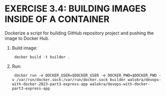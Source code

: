 # EXERCISE 3.4: BUILDING IMAGES INSIDE OF A CONTAINER

Dockerize a script for building GitHub repository project and pushing the image to Docker Hub.

1. Build image:

        docker build -t builder .

2. Run:

        docker run -e DOCKER_USER=$DOCKER_USER -e DOCKER_PWD=$DOCKER_PWD -v /var/run/docker.sock:/var/run/docker.sock builder walokra/devops-with-docker-2023-part3-express-app walokra/devops-with-docker-part3-express-app
